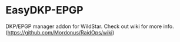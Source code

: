 EasyDKP-EPGP
============

DKP/EPGP manager addon for WildStar. Check out wiki for more info.(https://github.com/Mordonus/RaidOps/wiki)
